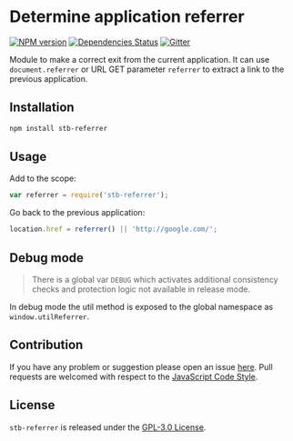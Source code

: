 Determine application referrer
==============================

[![NPM version](https://img.shields.io/npm/v/stb-referrer.svg?style=flat-square)](https://www.npmjs.com/package/stb-referrer)
[![Dependencies Status](https://img.shields.io/david/stbsdk/referrer.svg?style=flat-square)](https://david-dm.org/stbsdk/referrer)
[![Gitter](https://img.shields.io/badge/gitter-join%20chat-blue.svg?style=flat-square)](https://gitter.im/DarkPark/stbsdk)


Module to make a correct exit from the current application.
It can use `document.referrer` or URL GET parameter `referrer` to extract a link to the previous application.


## Installation ##

```bash
npm install stb-referrer
```


## Usage ##

Add to the scope:

```js
var referrer = require('stb-referrer');
```

Go back to the previous application:

```js
location.href = referrer() || 'http://google.com/';
```


## Debug mode ##

> There is a global var `DEBUG` which activates additional consistency checks and protection logic not available in release mode.

In debug mode the util method is exposed to the global namespace as `window.utilReferrer`.


## Contribution ##

If you have any problem or suggestion please open an issue [here](https://github.com/stbsdk/referrer/issues).
Pull requests are welcomed with respect to the [JavaScript Code Style](https://github.com/DarkPark/jscs).


## License ##

`stb-referrer` is released under the [GPL-3.0 License](http://opensource.org/licenses/GPL-3.0).
